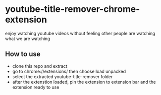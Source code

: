 # youtube-title-remover-chrome-extension
enjoy watching youtube videos without feeling other people are watching what we are watching

## How to use
- clone this repo and extract
- go to chrome://extensions/ then choose load unpacked
- select the extracted youtube-title-remover folder 
- after the extenstion loaded, pin the extension to extension bar and the extension ready to use

